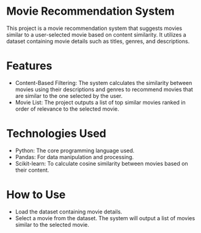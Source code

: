 # Movie Recommendation System
This project is a movie recommendation system that suggests movies similar to a user-selected movie based on content similarity. It utilizes a dataset containing movie details such as titles, genres, and descriptions.

# Features
* Content-Based Filtering: The system calculates the similarity between movies using their descriptions and genres to recommend movies that are similar to the one selected by the user.
* Movie List: The project outputs a list of top similar movies ranked in order of relevance to the selected movie.
# Technologies Used
* Python: The core programming language used.
* Pandas: For data manipulation and processing.
* Scikit-learn: To calculate cosine similarity between movies based on their content.
# How to Use
* Load the dataset containing movie details.
* Select a movie from the dataset.
The system will output a list of movies similar to the selected movie.
